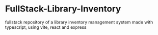 # FullStack-Library-Inventory
fullstack repository of a library inventory management system made with typescript, using vite, react and express
